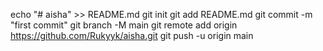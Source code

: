 echo "# aisha" >> README.md
git init
git add README.md
git commit -m "first commit"
git branch -M main
git remote add origin https://github.com/Rukyyk/aisha.git
git push -u origin main
